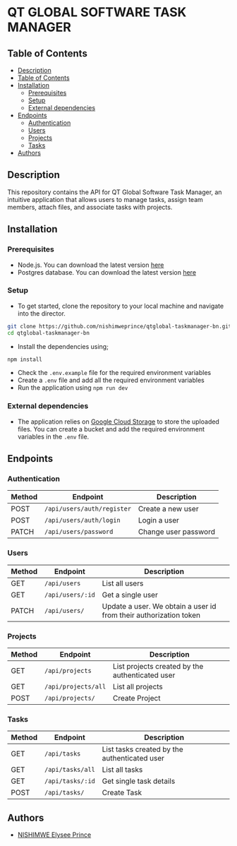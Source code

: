# QT GLOBAL SOFTWARE TASK MANAGER

## Table of Contents

- [Description](#description)
- [Table of Contents](#table-of-contents)
- [Installation](#installation)
  - [Prerequisites](#prerequisites)
  - [Setup](#setup)
  - [External dependencies](#external-dependencies)
- [Endpoints](#endpoints)
    - [Authentication](#authentication)
    - [Users](#users)
    - [Projects](#projects)
    - [Tasks](#tasks)
- [Authors](#authors)

## Description

This repository contains the API for QT Global Software Task Manager, an intuitive application that allows users to manage tasks, assign team members, attach files, and associate tasks with projects.

## Installation

### Prerequisites

- Node.js. You can download the latest version [here](https://nodejs.org/en/download)
- Postgres database. You can download the latest version [here](https://www.postgresql.org/download/)

### Setup

- To get started, clone the repository to your local machine and navigate into the director.

```bash
git clone https://github.com/nishimweprince/qtglobal-taskmanager-bn.git
cd qtglobal-taskmanager-bn
```
- Install the dependencies using;
``` bash
npm install
```
- Check the `.env.example` file for the required environment variables
- Create a `.env` file and add all the required environment variables
- Run the application using `npm run dev`

### External dependencies

- The application relies on [Google Cloud Storage](https://cloud.google.com/storage) to store the uploaded files. You can create a bucket and add the required environment variables in the `.env` file.

## Endpoints

### Authentication

| Method | Endpoint | Description |
| --- | --- | --- |
| POST | `/api/users/auth/register` | Create a new user |
| POST | `/api/users/auth/login` | Login a user |
| PATCH | `/api/users/password` | Change user password |

### Users

| Method | Endpoint | Description |
| --- | --- | --- |
| GET | `/api/users` | List all users |
| GET | `/api/users/:id` | Get a single user |
| PATCH | `/api/users/` | Update a user. We obtain a user id from their authorization token |

### Projects

| Method | Endpoint | Description |
| --- | --- | --- |
| GET | `/api/projects` | List projects created by the authenticated user |
| GET | `/api/projects/all` | List all projects |
| POST | `/api/projects/` | Create Project |

### Tasks

| Method | Endpoint | Description |
| --- | --- | --- |
| GET | `/api/tasks` | List tasks created by the authenticated user |
| GET | `/api/tasks/all` | List all tasks |
| GET | `/api/tasks/:id` | Get single task details |
| POST | `/api/tasks/` | Create Task |

## Authors

- [NISHIMWE Elysee Prince](https://www.linkedin.com/in/nishimweprince/)
